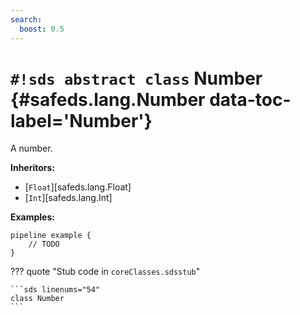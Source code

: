 ```yaml
---
search:
  boost: 0.5
---
```


# `#!sds abstract class` Number {#safeds.lang.Number data-toc-label='Number'}

A number.

**Inheritors:**

- [`Float`][safeds.lang.Float]
- [`Int`][safeds.lang.Int]

**Examples:**

```sds
pipeline example {
    // TODO
}
```

??? quote "Stub code in `coreClasses.sdsstub`"

    ```sds linenums="54"
    class Number
    ```
